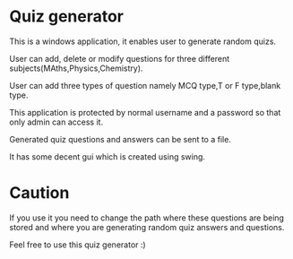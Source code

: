 # Quiz generator

This is a windows application, it enables user to generate random quizs.

User can add, delete or modify questions for three different subjects(MAths,Physics,Chemistry).

User can add  three types of question namely MCQ type,T or F type,blank type.

This application is protected by normal username and a password so that only admin can access it.

Generated quiz questions and answers can be sent to a file.

It has some decent gui which is created using swing.

# Caution

If you use it you need to change the path where these questions are being stored and where you are generating random quiz answers and questions. 

Feel free to use this quiz generator :)
